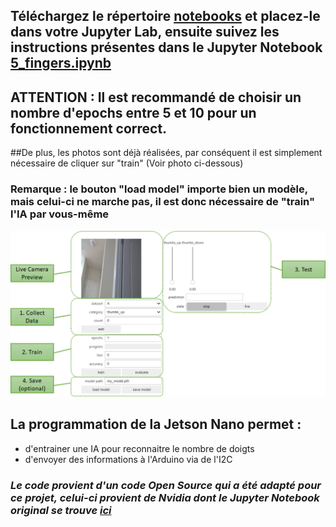 ## Téléchargez le répertoire [notebooks](https://github.com/Poblit0/Finger-AI-Recognition/tree/main/Code%20pour%20la%20Jetson/notebooks) et placez-le dans votre Jupyter Lab, ensuite suivez les instructions présentes dans le Jupyter Notebook [5_fingers.ipynb](https://github.com/Poblit0/Finger-AI-Recognition/blob/main/Code%20pour%20la%20Jetson/notebooks/5_fingers%20.ipynb)

## ATTENTION : Il est recommandé de choisir un nombre d'epochs entre 5 et 10 pour un fonctionnement correct.
##De plus, les photos sont déjà réalisées, par conséquent il est simplement nécessaire de cliquer sur "train" (Voir photo ci-dessous)
### Remarque : le bouton "load model" importe bien un modèle, mais celui-ci ne marche pas, il est donc nécessaire de "train" l'IA par vous-même

![](https://github.com/Poblit0/Finger-AI-Recognition/blob/main/Code%20pour%20la%20Jetson/classification_tool_key1.png)

## La programmation de la Jetson Nano permet :

- d'entrainer une IA pour reconnaitre le nombre de doigts
- d'envoyer des informations à l'Arduino via de l'I2C

### *Le code provient d'un code Open Source qui a été adapté pour ce projet, celui-ci provient de Nvidia dont le Jupyter Notebook original se trouve [ici](https://github.com/Poblit0/Finger-AI-Recognition/blob/main/Code%20pour%20la%20Jetson/classification_interactive.ipynb)*
